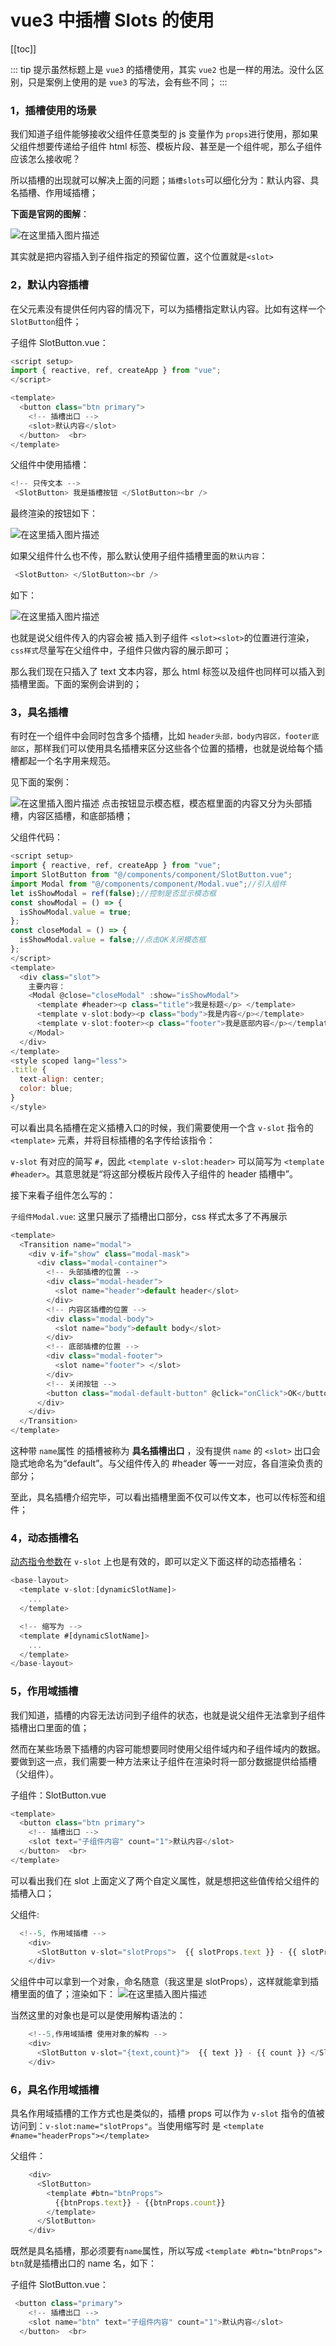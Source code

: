 # vue3 中插槽 Slots 的使用

[[toc]]

::: tip 
提示虽然标题上是 `vue3` 的插槽使用，其实 `vue2` 也是一样的用法。没什么区别，只是案例上使用的是 `vue3` 的写法，会有些不同； 
:::

### 1，插槽使用的场景

我们知道子组件能够接收父组件任意类型的 js 变量作为 `props`进行使用，那如果父组件想要传递给子组件 html 标签、模板片段、甚至是一个组件呢，那么子组件应该怎么接收呢？

所以插槽的出现就可以解决上面的问题；`插槽slots`可以细化分为：默认内容、具名插槽、作用域插槽；

**下面是官网的图解**：

![在这里插入图片描述](../images/slot.png)

其实就是把内容插入到子组件指定的预留位置，这个位置就是`<slot>`

### 2，默认内容插槽

在父元素没有提供任何内容的情况下，可以为插槽指定默认内容。比如有这样一个 `SlotButton`组件；

子组件 SlotButton.vue：

```js
<script setup>
import { reactive, ref, createApp } from "vue";
</script>

<template>
  <button class="btn primary">
    <!-- 插槽出口 -->
    <slot>默认内容</slot>
  </button>  <br>
</template>
```

父组件中使用插槽：

```js
<!-- 只传文本 -->
 <SlotButton> 我是插槽按钮 </SlotButton><br />
```

最终渲染的按钮如下：

![在这里插入图片描述](../images/slot-1.png)

如果父组件什么也不传，那么默认使用子组件插槽里面的`默认内容`：

```js
 <SlotButton> </SlotButton><br />
```

如下：

![在这里插入图片描述](../images/slot-2.png)

也就是说父组件传入的内容会被 插入到子组件 `<slot><slot>`的位置进行渲染，`css样式`尽量写在父组件中，子组件只做内容的展示即可；

那么我们现在只插入了 text 文本内容，那么 html 标签以及组件也同样可以插入到插槽里面。下面的案例会讲到的；

### 3，具名插槽

有时在一个组件中会同时包含多个插槽，比如 `header头部，body内容区，footer底部区`，那样我们可以使用具名插槽来区分这些各个位置的插槽，也就是说给每个插槽都起一个名字用来规范。

见下面的案例：

![在这里插入图片描述](../images/slot-3.png) 点击按钮显示模态框，模态框里面的内容又分为头部插槽，内容区插槽，和底部插槽；

父组件代码：

```js
<script setup>
import { reactive, ref, createApp } from "vue";
import SlotButton from "@/components/component/SlotButton.vue";
import Modal from "@/components/component/Modal.vue";//引入组件
let isShowModal = ref(false);//控制是否显示模态框
const showModal = () => {
  isShowModal.value = true;
};
const closeModal = () => {
  isShowModal.value = false;//点击OK关闭模态框
};
</script>
<template>
  <div class="slot">
  	主要内容：
    <Modal @close="closeModal" :show="isShowModal">
      <template #header><p class="title">我是标题</p> </template>
      <template v-slot:body><p class="body">我是内容</p></template>
      <template v-slot:footer><p class="footer">我是底部内容</p></template>
    </Modal>
  </div>
</template>
<style scoped lang="less">
.title {
  text-align: center;
  color: blue;
}
</style>
```

可以看出具名插槽在定义插槽入口的时候，我们需要使用一个含 `v-slot` 指令的 `<template>` 元素，并将目标插槽的名字传给该指令：

`v-slot` 有对应的简写 `#`，因此 `<template v-slot:header>` 可以简写为 `<template #header>`。其意思就是“将这部分模板片段传入子组件的 header 插槽中”。

接下来看子组件怎么写的：

`子组件Modal.vue`: 这里只展示了插槽出口部分，css 样式太多了不再展示

```js
<template>
  <Transition name="modal">
    <div v-if="show" class="modal-mask">
      <div class="modal-container">
        <!-- 头部插槽的位置 -->
        <div class="modal-header">
          <slot name="header">default header</slot>
        </div>
        <!-- 内容区插槽的位置 -->
        <div class="modal-body">
          <slot name="body">default body</slot>
        </div>
        <!-- 底部插槽的位置 -->
        <div class="modal-footer">
          <slot name="footer"> </slot>
        </div>
        <!-- 关闭按钮 -->
        <button class="modal-default-button" @click="onClick">OK</button>
      </div>
    </div>
  </Transition>
</template>
```

这种带 `name`属性 的插槽被称为 **具名插槽出口** ，没有提供 `name` 的 `<slot>` 出口会隐式地命名为“default”。与父组件传入的 #header 等一一对应，各自渲染负责的部分；

至此，具名插槽介绍完毕，可以看出插槽里面不仅可以传文本，也可以传标签和组件；

### 4，动态插槽名

[动态指令参数](https://cn.vuejs.org/guide/essentials/template-syntax.html#dynamic-arguments)在 `v-slot` 上也是有效的，即可以定义下面这样的动态插槽名：

```js
<base-layout>
  <template v-slot:[dynamicSlotName]>
    ...
  </template>

  <!-- 缩写为 -->
  <template #[dynamicSlotName]>
    ...
  </template>
</base-layout>
```

### 5，作用域插槽

我们知道，插槽的内容无法访问到子组件的状态，也就是说父组件无法拿到子组件插槽出口里面的值；

然而在某些场景下插槽的内容可能想要同时使用父组件域内和子组件域内的数据。要做到这一点，我们需要一种方法来让子组件在渲染时将一部分数据提供给插槽（父组件）。

子组件：SlotButton.vue

```js
<template>
  <button class="btn primary">
    <!-- 插槽出口 -->
    <slot text="子组件内容" count="1">默认内容</slot>
  </button>  <br>
</template>
```

可以看出我们在 slot 上面定义了两个自定义属性，就是想把这些值传给父组件的插槽入口；

父组件:

```js
  <!--5, 作用域插槽 -->
    <div>
      <SlotButton v-slot="slotProps">  {{ slotProps.text }} - {{ slotProps.count }} </SlotButton>
    </div>
```

父组件中可以拿到一个对象，命名随意（我这里是 slotProps），这样就能拿到插槽里面的值了；渲染如下： ![在这里插入图片描述](../images/slot-4.png)

当然这里的对象也是可以是使用解构语法的：

```js
	<!--5,作用域插槽 使用对象的解构 -->
    <div>
      <SlotButton v-slot="{text,count}">  {{ text }} - {{ count }} </SlotButton>
    </div>
```

### 6，具名作用域插槽

具名作用域插槽的工作方式也是类似的，插槽 props 可以作为 `v-slot` 指令的值被访问到：`v-slot:name="slotProps"`。当使用缩写时 是 `<template #name="headerProps"></template>`

父组件：

```js
	<div>
      <SlotButton>
        <template #btn="btnProps">
          {{btnProps.text}} - {{btnProps.count}}
        </template>
      </SlotButton>
    </div>
```

既然是具名插槽，那必须要有`name`属性，所以写成 `<template #btn="btnProps"> btn`就是插槽出口的 name 名，如下：

子组件 SlotButton.vue：

```js
 <button class="primary">
    <!-- 插槽出口 -->
    <slot name="btn" text="子组件内容" count="1">默认内容</slot>
  </button>  <br>
```
